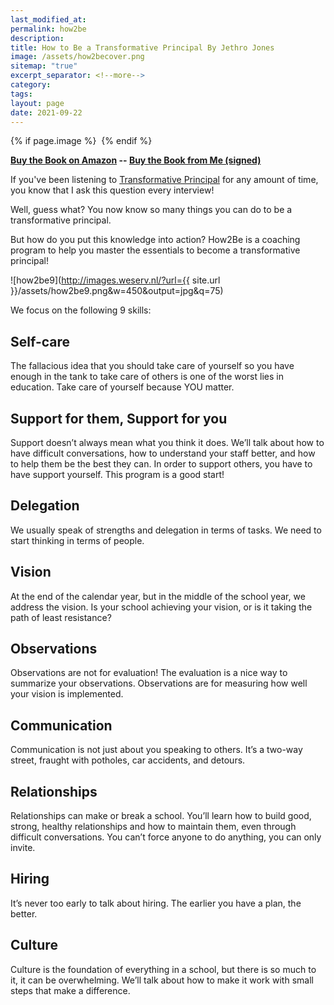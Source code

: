 ```yaml
---
last_modified_at: 
permalink: how2be
description: 
title: How to Be a Transformative Principal By Jethro Jones
image: /assets/how2becover.png
sitemap: "true"
excerpt_separator: <!--more-->
category: 
tags: 
layout: page
date: 2021-09-22
---
```



{% if page.image %} <img src="{{ page.image }}" alt=""> {% endif %}

**[Buy the Book on Amazon](https://amzn.to/3JfzwVG) -- [Buy the Book from Me (signed)](https://jethrojones.gumroad.com/l/how2bebook)**

If you've been listening to [Transformative Principal](https://transformativeprincipal.org) for any amount of time, you know that I ask this question every interview!

Well, guess what? You now know so many things you can do to be a transformative principal.

But how do you put this knowledge into action? How2Be is a coaching program to help you master the essentials to become a transformative principal!

![how2be9](http://images.weserv.nl/?url={{ site.url }}/assets/how2be9.png&w=450&output=jpg&q=75)

We focus on the following 9 skills:

## Self-care

The fallacious idea that you should take care of yourself so you have enough in the tank to take care of others is one of the worst lies in education. Take care of yourself because YOU matter.

## Support for them, Support for you

Support doesn’t always mean what you think it does. We’ll talk about how to have difficult conversations, how to understand your staff better, and how to help them be the best they can. In order to support others, you have to have support yourself. This program is a good start!

## Delegation

We usually speak of strengths and delegation in terms of tasks. We need to start thinking in terms of people.

## Vision

At the end of the calendar year, but in the middle of the school year, we address the vision. Is your school achieving your vision, or is it taking the path of least resistance?

## Observations

Observations are not for evaluation! The evaluation is a nice way to summarize your observations. Observations are for measuring how well your vision is implemented.

## Communication

Communication is not just about you speaking to others. It’s a two-way street, fraught with potholes, car accidents, and detours.

## Relationships

Relationships can make or break a school. You’ll learn how to build good, strong, healthy relationships and how to maintain them, even through difficult conversations. You can’t force anyone to do anything, you can only invite.

## Hiring

It’s never too early to talk about hiring. The earlier you have a plan, the better.

## Culture

Culture is the foundation of everything in a school, but there is so much to it, it can be overwhelming. We’ll talk about how to make it work with small steps that make a difference.